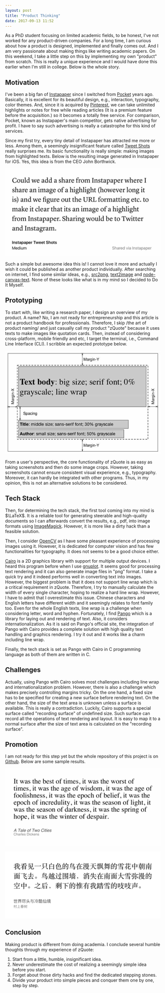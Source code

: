 ```yaml
---
layout: post
title: "Product Thinking"
date: 2017-09-13 11:52
---
```


As a PhD student focusing on limited academic fields, to be honest,
I've not worked for any product-driven companies. For a long time, I
am curious about how a product is designed, implemented and finally
comes out. And I am very passionate about making things like writing
academic papers. On this weekend, I take a little step on this by
implementing my own "product" from scratch. This is really a unique
experience and I would have done this earlier when I'm still in
college. Below is the whole story.

## Motivation

I've been a big fan of [Instapaper](https://www.instapaper.com/) since
I switched from [Pocket](https://getpocket.com/) years ago. Basically,
it is excellent for its beautiful design, e.g., interaction,
typography, color themes. And, since it is acquired by
[Pinterest](http://pinterest.com), we can take unlimited highlights or
notes for free while reading articles (It is a premium feature before
the acquisition.) so it becomes a totally free service. For
comparison, Pocket, known as Instapaper's main competitor, gets native
advertising for profit. I have to say such advertising is really a
catastrophe for this kind of services.

Since my first try, every tiny detail of Instapaper has attracted me
more or less. Among them, a seemingly insignificant feature called
[Tweet
Shots](https://medium.com/making-instapaper/instapaper-tweet-shots-5df8587988e8)
really surprises me. Its basic functionality is really simple: making
images from highlighted texts. Below is the resulting image generated
in Instapaper for iOS. Yes, this idea is from the CEO John Borthwick.

![Instapaper's Tweet shots.](/assets/img/20170913-1.jpg)

Such a simple but awesome idea this is! I cannot love it more and
actually I wish it could be published as another product
individually. After searching on internet, I find some similar ideas,
e.g., [src2png](https://github.com/mplewis/src2png),
[text2image](http://www.text2image.com/) and
[node-canvas-text](https://github.com/kaivi/node-canvas-text). None of
these looks like what is in my mind so I decided to Do It Myself.

## Prototyping

To start with, like writing a research paper, I design an overview of
my product. A name? No, I am not ready for entrepreneurship and this
article is not a product handbook for professionals. Therefore, I skip
/the art of product naming/ and just casually call my product "zQuote"
because it uses texts to make images like quotation cards. Then,
instead of considering cross-platform, mobile friendly and etc, I
target the terminal, i.e., Command Line Interface (CLI). I scribble an
expected prototype below.

![zQuote prototype](/assets/img/20170913-2.jpg)

From a user's perspective, the core functionality of zQuote is as easy
as taking screenshots and then do some image crops. However, taking
screenshots cannot ensure consistent visual experience, e.g.,
typography. Moreover, it can hardly be integrated with other
programs. Thus, in my opinion, this is not an alternative solutions to
be considered.

## Tech Stack

Then, for determining the tech stack, the first tool coming into my
mind is $\LaTeX$. It is a reliable tool for generating steerable and
high-quality documents so I can afterwards convert the results, e.g.,
pdf, into image formats using
[ImageMagick](http://imagemagick.org). However, it is more like a
dirty hack than a feasible solution.

Then, I consider [OpenCV](http://opencv.org) as I have some pleasant
experience of processing images using it. However, it is dedicated for
computer vision and has few functionalities for typography. It does
not seems to be a good choice either.

[Cairo](https://www.cairographics.org) is a 2D graphics library with
support for multiple output devices. I heard this program before when
I use [gnuplot](http://www.gnuplot.info). It seems good for processing
text rendering and it can also generate image files in "png" format. I
take a quick try and it indeed performs well in converting text into
images. However, the biggest problem is that it does not support line
wrap which is a critical requirement in zQuote. Therefore, I try to
manually calculate the width of every single character, hoping to
realize a hard line wrap. However, I have to admit that I overestimate
this issue. Chinese characters and English letters have different
width and it seemingly relates to font family too. Even for the whole
English texts, line wrap is a challenge when considering letter, word
and hyphen. Fortunately, I find [Pango](https://www.pango.org) which
is a library for laying out and rendering of text. Also, it considers
internationalization. As it is said on Pango's official site, the
integration of Pango with Cairo provides a complete solution with high
quality text handling and graphics rendering. I try it out and it
works like a charm including line wrap.

Finally, the tech stack is set as Pango with Cairo in C programming
language as both of them are written in C.

## Challenges

Actually, using Pango with Cairo solves most challenges including line
wrap and internationalization problem. However, there is also a
challenge which makes precisely controlling margins tricky. On the one
hand, a fixed size has to be specified for creating a new surface
before rendering text. On the other hand, the size of the text area is
unknown unless a surface is available. This is really a
contradiction. Luckily, Cairo supports a special surface called
"recording surface" of undefined size. Such surface can record all the
operations of text rendering and layout. It is easy to map it to
a normal surface after the size of text area is calculated on the
"recording surface".

## Promotion

I am not ready for this step yet but the whole repository of this
project is on [Github](https://github.com/gujiaxi/zQuote). Below are
some sample results.

![Sample zQuote results-1](/assets/img/20170913-3.jpg)

![Sample zQuote results-2](/assets/img/20170913-4.png)

## Conclusion

Making product is different from doing academia. I conclude several
humble thoughts through my experience of zQuote:

1. Start from a little, humble, insignificant idea.
2. Never underestimate the cost of realizing a seemingly simple idea
   before you start.
3. Forget about those dirty hacks and find the dedicated stepping
   stones.
4. Divide your product into simple pieces and conquer them one by one,
   step by step.
